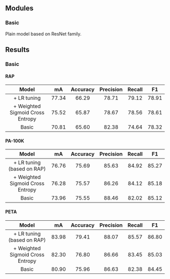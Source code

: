 ## Modules

### Basic
Plain model based on ResNet family.

## Results

### Basic

#### RAP
| Model | mA | Accuracy | Precision | Recall | F1 |
| :---: | :---: | :---: | :---: | :---: | :---: |
| + LR tuning | 77.34 | 66.29 | 78.71 | 79.12 | 78.91 |
| + Weighted Sigmoid Cross Entropy | 75.52 | 65.87 | 78.67 | 78.56 | 78.61 |
| Basic | 70.81 | 65.60 | 82.38 | 74.64 | 78.32 |

#### PA-100K
| Model | mA | Accuracy | Precision | Recall | F1 |
| :---: | :---: | :---: | :---: | :---: | :---: |
| + LR tuning (based on RAP) | 76.76 | 75.69 | 85.63 | 84.92 | 85.27 |
| + Weighted Sigmoid Cross Entropy | 76.28 | 75.57 | 86.26 | 84.12 | 85.18 |
| Basic | 73.96 | 75.55 | 88.46 | 82.02 | 85.12 |

#### PETA
| Model | mA | Accuracy | Precision | Recall | F1 |
| :---: | :---: | :---: | :---: | :---: | :---: |
| + LR tuning (based on RAP) | 83.98 | 79.41 | 88.07 | 85.57 | 86.80 |
| + Weighted Sigmoid Cross Entropy | 82.30 | 76.80 | 86.66 | 83.45 | 85.03 |
| Basic | 80.90 | 75.96 | 86.63 | 82.38 | 84.45 |
